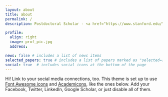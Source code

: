 ```yaml
---
layout: about
title: about
permalink: /
description: Postdoctoral Scholar - <a href="https://www.stanford.edu/">Stanford University</a> - <a href="https://bmir.stanford.edu/">Biomedical Informatics</a>.

profile:
  align: right
  image: prof_pic.jpg
  address:

news: false # includes a list of news items
selected_papers: true # includes a list of papers marked as "selected={true}"
social: true  # includes social icons at the bottom of the page
---
```


Hi!
Link to your social media connections, too. This theme is set up to use [Font Awesome icons](http://fortawesome.github.io/Font-Awesome/) and [Academicons](https://jpswalsh.github.io/academicons/), like the ones below. Add your Facebook, Twitter, LinkedIn, Google Scholar, or just disable all of them.
